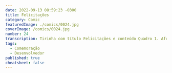 ```yaml
---
date: 2022-09-13 08:59:23 -0300
title: Felicitações
category: Comic
featuredImage: ./comics/0024.jpg
coverImage: /comics/0024.jpg
number: 24
transcription: Tirinha com título Felicitações e conteúdo Quadro 1. Afonso fala "Felicitações para o dia dos desenvolvedores! Por que é hoje? Data de morte de alguém?" Sophie fala "É o dia 256 do ano! A maior elevação de 2 possível". Quadro 2. Msone fala "É numerologia e astrologia? Não sabia que eram supersticiosas!".
tags:
  - Comemoração
  - Desenvolvedor
published: true
cheatsheet: false
---
```

